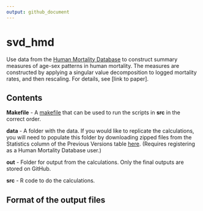 ```yaml
---
output: github_document
---
```


<!-- README.md is generated from README.Rmd. Please edit that file -->



# svd_hmd

Use data from the [Human Mortality Database](https://www.mortality.org/Home/Index) to construct summary measures of age-sex patterns in human mortality. The measures are constructed by applying a singular value decomposition to logged mortality rates, and then rescaling. For details, see [link to paper].


## Contents

**Makefile** - A [makefile](https://www.gnu.org/software/make/) that can be used to run the scripts in **src** in the correct order.

**data** - A folder with the data. If you would like to replicate the calculations, you will need to populate this folder by downloading zipped files from the Statistics column of the Previous Versions table [here](https://www.mortality.org/Data/ZippedDataFiles). (Requires registering as a Human Mortality Database user.)

**out** - Folder for output from the calculations. Only the final outputs are stored on GitHub.

**src** - R code to do the calculations.

## Format of the output files





